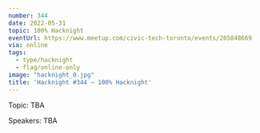 ```yaml
---
number: 344
date: 2022-05-31
topic: 100% Hacknight
eventUrl: https://www.meetup.com/civic-tech-toronto/events/285848669
via: online
tags:
  - type/hacknight
  - flag/online-only
image: "hacknight_0.jpg"
title: 'Hacknight #344 – 100% Hacknight'
---
```


Topic:
TBA

Speakers:
TBA